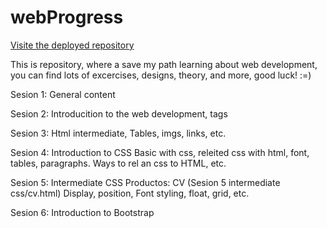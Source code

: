 # webProgress 
[Visite the deployed repository](https://rychy248.github.io/webProgress/index.html)

This is repository, where a save my path learning about web development, you can find lots of excercises, designs, theory, and more, good luck! :=)


Sesion 1: General content

Sesion 2: Introducition to the web development, tags

Sesion 3: Html intermediate, Tables, imgs, links, etc.

Sesion 4: Introduction to CSS
    Basic with css, releited css with html, font, tables, paragraphs. Ways to rel an css to HTML, etc.

Sesion 5: Intermediate CSS
    Productos: CV (Sesion 5 intermediate css/cv.html)
    Display, position, Font styling, float, grid, etc.

Sesion 6: Introduction to Bootstrap
    
